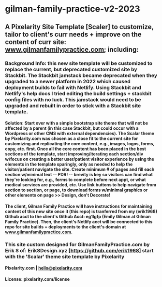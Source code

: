 # gilman-family-practice-v2-2023

## A Pixelarity Site Template [Scaler] to customize, tailor to client's curr needs + improve on the content of curr site: www.gilmanfamilypractice.com; including: 

### Background Info: this new site template will be customized to replace the current, but deprecated customized site by Stackbit. The Stackbit jamstack became deprecated when they upgraded to a newer platform in 2022 which caused deployment builds to fail with Netlify. Using Stackbit and Netlify's help docs I tried editing the build settings + stackbit config files with no luck. This jamstack would need to be upgraded and rebuilt in order to stick with a Stackbit site template.

#### Solution: Start over with a simple bootstrap site theme that will not be affected by a parent (in this case Stackbit, but could occur with a Wordpress or other CMS with external dependencies). The Scalar theme by Pixelarity.com was chosen as a close fit to the current site for customizing and replicating the core content, e.g., images, logos, forms, copy, etc. first. Once all the core content has been placed in the best sections of the template, start improving/iterating each section/div w/focus on creating a better user/patient visitor experience by using the elements in the template sparingly, only as needed to help the visitor/patient navigate the site. Create minimum # of pages and fill each section w/minimal text -- PDR! -- brevity is key so visitors can find what they're looking for, e.g., forms to complete before next appt, or what medical services are provided, etc. Use link buttons to help navigate from section to section, or page, to download forms w/minimal graphics or other elements on page >> Design, don't Decorate!

#### The client, Gilman Family Practice will have instructions for maintaining content of this new site once it (this repo) is tranferred from my (erik1968) Github acct to the client's Github Acct: eg1lgfp (Emily Gilman at Gilman Family Practice). Then, the client's Netlify acct will be connected to this repo for site builds + deployments to the client's domain at www.gilmanfamilypractice.com.

### This site custom designed for GilmanFamilyPractice.com by Erik S of: ErikSDesign.xyz [https://github.com/erik1968] start with the 'Scalar' theme site template by Pixelarity 

#### Pixelarity.com | hello@pixelarity.com
#### License: pixelarity.com/license

